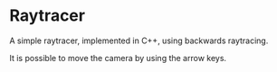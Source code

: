# Raytracer

A simple raytracer, implemented in C++, using backwards raytracing.

It is possible to move the camera by using the arrow keys.
